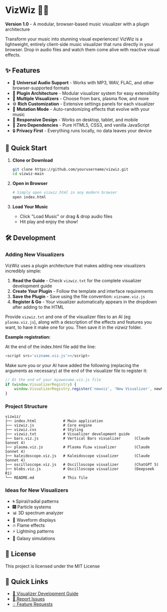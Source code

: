# VizWiz 🎵✨

**Version 1.0** - A modular, browser-based music visualizer with a plugin architecture

Transform your music into stunning visual experiences! VizWiz is a lightweight, entirely client-side music visualizer that runs directly in your browser. Drop in audio files and watch them come alive with reactive visual effects.

## ✨ Features

- 🎵 **Universal Audio Support** - Works with MP3, WAV, FLAC, and other browser-supported formats
- 🔌 **Plugin Architecture** - Modular visualizer system for easy extensibility
- 🎨 **Multiple Visualizers** - Choose from bars, plasma flow, and more
- ⚙️ **Rich Customization** - Extensive settings panels for each visualizer
- 🎲 **Mutation Mode** - Auto-randomizing effects that evolve with your music
- 📱 **Responsive Design** - Works on desktop, tablet, and mobile
- 🚀 **Zero Dependencies** - Pure HTML5, CSS3, and vanilla JavaScript
- 🔒 **Privacy First** - Everything runs locally, no data leaves your device

## 🚀 Quick Start

1. **Clone or Download**
   ```bash
   git clone https://github.com/yourusername/vizwiz.git
   cd vizwiz-main
   ```

2. **Open in Browser**
   ```bash
   # Simply open vizwiz.html in any modern browser
   open index.html
   ```

3. **Load Your Music**
   - Click "Load Music" or drag & drop audio files
   - Hit play and enjoy the show!

## 🛠️ Development

### Adding New Visualizers

VizWiz uses a plugin architecture that makes adding new visualizers incredibly simple:

1. **Read the Guide** - Check `vizwiz.txt` for the complete visualizer development guide
2. **Create Your Plugin** - Follow the template and interface requirements
2. **Save the Plugin** - Save using the file convention: `vizname.viz.js`
4. **Register & Go** - Your visualizer automatically appears in the dropdown after adding to the HTML

Provide `vizwiz.txt` and one of the visualizer files to an AI (eg `plasma.viz.js`), along with a description of the effects and features you want, to have it make one for you. Then save it in the *vizwiz* folder.

**Example registration:**

At the end of the index.html file add the line:

```javascript
<script src='vizname.viz.js'></script>
```
Make sure you or your AI have added the following (replacing the arguments as necessary) at the end of the visualizer file to register it:
```javascript
// At the end of your myawesome.viz.js file
if (window.VisualizerRegistry) {
    window.VisualizerRegistry.register('newviz', 'New Visualizer', newVisualizer);
}
```

### Project Structure
```
vizwiz/
├── index.html            # Main application
├── vizwiz.js             # Core engine
├── vizwiz.css            # Styling
├── vizwiz.txt            # Visualizer development guide
├── bars.viz.js           # Vertical Bars visualizer      (Claude Sonnet 4)
├── plasma.viz.js         # Plasma FLow visualizer        (Claude Sonnet 4)
├── kaleidoscope.viz.js   # Kaleidoscope visualizer       (Claude Sonnet 4)
├── oscilloscope.viz.js   # Oscilloscope visualizer       (ChatGPT 5)
├── blobs.viz.js          # Oscilloscope visualizer       (Deepseek R1)
└── README.md             # This file
```

### Ideas for New Visualizers
- 🌀 Spiral/radial patterns
- 🎆 Particle systems
- 📊 3D spectrum analyzer
- 🌈 Waveform displays
- 🔥 Flame effects
- ⚡ Lightning patterns
- 🌌 Galaxy simulations

## 📜 License

This project is licensed under the MIT License

## 🚀 Quick Links
- [📖 Visualizer Development Guide](vizwiz.txt)
- [🐛 Report Issues](https://github.com/RobinNixon/vizwiz/issues)
- [💡 Feature Requests](https://github.com/RobinNixon/vizwiz/discussions)
